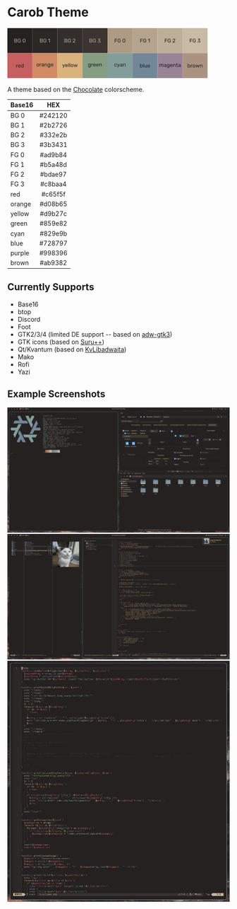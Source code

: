 # Carob Theme
![colorscheme preview](carob.webp "colorscheme preview")        
     
A theme based on the [Chocolate](https://gitlab.com/snakedye/chocolate) colorscheme.
     
| Base16 | HEX     |
| :----- | :-----: |
| BG 0   | #242120 |
| BG 1   | #2b2726 |
| BG 2   | #332e2b |
| BG 3   | #3b3431 |
| FG 0   | #ad9b84 |
| FG 1   | #b5a48d |
| FG 2   | #bdae97 |
| FG 3   | #c8baa4 |
| red    | #c65f5f |
| orange | #d08b65 |
| yellow | #d9b27c |
| green  | #859e82 |
| cyan   | #829e9b |
| blue   | #728797 |
| purple | #998396 |
| brown  | #ab9382 |
     
## Currently Supports
- Base16
- btop
- Discord
- Foot
- GTK2/3/4 (limited DE support -- based on [adw-gtk3](https://github.com/lassekongo83/adw-gtk3))
- GTK icons (based on [Suru++](https://github.com/GabePoel/KvLibadwaita))
- Qt/Kvantum (based on [KvLibadwaita](https://github.com/GabePoel/KvLibadwaita))
- Mako
- Rofi
- Yazi

## Example Screenshots
![example 1](screenshots/desktop1.webp "example 1")    
![example 2](screenshots/desktop2.webp "example 2")     
![example 3](screenshots/nvim.webp "example 3")    
